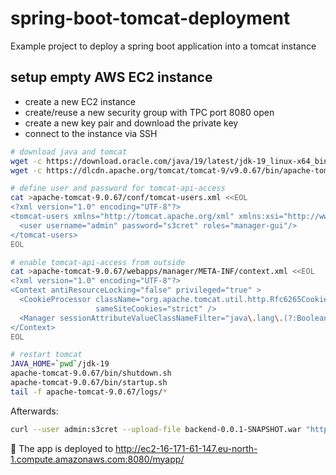 # spring-boot-tomcat-deployment

Example project to deploy a spring boot application into a tomcat instance

## setup empty AWS EC2 instance

* create a new EC2 instance
* create/reuse a new security group with TPC port 8080 open
* create a new key pair and download the private key
* connect to the instance via SSH

```bash
# download java and tomcat
wget -c https://download.oracle.com/java/19/latest/jdk-19_linux-x64_bin.tar.gz -O - | tar -xz
wget -c https://dlcdn.apache.org/tomcat/tomcat-9/v9.0.67/bin/apache-tomcat-9.0.67.tar.gz -O - | tar -xz

# define user and password for tomcat-api-access
cat >apache-tomcat-9.0.67/conf/tomcat-users.xml <<EOL
<?xml version="1.0" encoding="UTF-8"?>
<tomcat-users xmlns="http://tomcat.apache.org/xml" xmlns:xsi="http://www.w3.org/2001/XMLSchema-instance" xsi:schemaLocation="http://tomcat.apache.org/xml tomcat-users.xsd" version="1.0">
  <user username="admin" password="s3cret" roles="manager-gui"/>
</tomcat-users>
EOL

# enable tomcat-api-access from outside
cat >apache-tomcat-9.0.67/webapps/manager/META-INF/context.xml <<EOL
<?xml version="1.0" encoding="UTF-8"?>
<Context antiResourceLocking="false" privileged="true" >
  <CookieProcessor className="org.apache.tomcat.util.http.Rfc6265CookieProcessor"
                   sameSiteCookies="strict" />
  <Manager sessionAttributeValueClassNameFilter="java\.lang\.(?:Boolean|Integer|Long|Number|String)|org\.apache\.catalina\.filters\.CsrfPreventionFilter\$LruCache(?:\$1)?|java\.util\.(?:Linked)?HashMap"/>
</Context>
EOL

# restart tomcat
JAVA_HOME=`pwd`/jdk-19
apache-tomcat-9.0.67/bin/shutdown.sh
apache-tomcat-9.0.67/bin/startup.sh
tail -f apache-tomcat-9.0.67/logs/*

```

Afterwards:
```bash
curl --user admin:s3cret --upload-file backend-0.0.1-SNAPSHOT.war "http://ec2-16-171-61-147.eu-north-1.compute.amazonaws.com:8080/manager/text/deploy?path=/myapp" -v
```

🚀 The app is deployed to http://ec2-16-171-61-147.eu-north-1.compute.amazonaws.com:8080/myapp/
